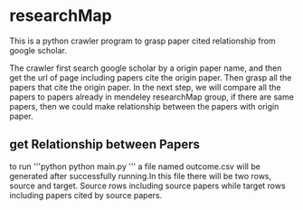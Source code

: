 # researchMap
This is a python crawler program to grasp paper cited relationship from google scholar. 

The crawler first search google scholar by a origin paper name, and then get the url of page including papers cite the origin paper. Then grasp all the papers that cite the origin paper. In the next step, we will compare all the papers to papers already in mendeley researchMap group, if there are same papers, then we could make relationship between the papers with origin paper.

## get Relationship between Papers
to run 
'''python
    python main.py
'''
a file named outcome.csv will be generated after successfully running.In this file there will be two rows, source and target. Source rows including source papers while target rows including papers cited by source papers.
